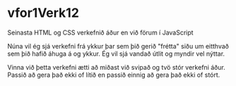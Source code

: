 # vfor1Verk12
Seinasta HTML og CSS verkefnið áður en við förum í JavaScript

Núna vil ég sjá verkefni frá ykkur þar sem þið gerið "frétta" siðu um eitthvað sem þið hafið áhuga á og ykkur.
Ég vil sjá vandað útlit og myndir vel nýttar.

Vinna við þetta verkefni ætti að miðast við svipað og tvö stór verkefni áður. Passið að gera það ekki of lítið en passið einnig að gera það ekki of stórt.


